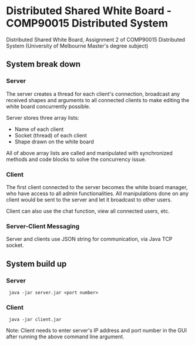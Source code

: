 # Distributed Shared White Board - COMP90015 Distributed System
Distributed Shared White Board, Assignment 2 of COMP90015 Distributed System (University of Melbourne Master's degree subject)



## System break down



### Server

The server creates a thread for each client's connection, broadcast any received shapes and arguments to all connected clients to make editing the white board concurrently possible.

Server stores three array lists:

* Name of each client
* Socket (thread) of each client
* Shape drawn on the white board

All of above array lists are called and manipulated with synchronized methods and code blocks to solve the concurrency issue.



### Client

The first client connected to the server becomes the white board manager, who have access to all admin functionalities. All manipulations done on any client would be sent to the server and let it broadcast to other users.

Client can also use the chat function, view all connected users, etc.



### Server-Client Messaging

Server and clients use JSON string for communication, via Java TCP socket.



## System build up



### Server

``` java -jar server.jar <port number>```



### Client

``` java -jar client.jar```

Note: Client needs to enter server's IP address and port number in the GUI after running the above command line argument.
